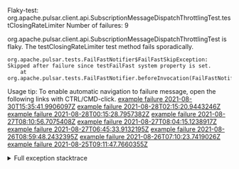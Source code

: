         
Flaky-test: org.apache.pulsar.client.api.SubscriptionMessageDispatchThrottlingTest.testClosingRateLimiter
Number of failures: 9

org.apache.pulsar.client.api.SubscriptionMessageDispatchThrottlingTest is flaky. The testClosingRateLimiter test method fails sporadically.

```
org.apache.pulsar.tests.FailFastNotifier$FailFastSkipException: Skipped after failure since testFailFast system property is set.
	at org.apache.pulsar.tests.FailFastNotifier.beforeInvocation(FailFastNotifier.java:88)

```

Usage tip: To enable automatic navigation to failure message, open the following links with CTRL/CMD-click.
[example failure 2021-08-30T15:35:41.9906097Z](https://github.com/apache/pulsar/runs/3463119398?check_suite_focus=true#step:9:3579)
[example failure 2021-08-28T02:15:20.9443246Z](https://github.com/apache/pulsar/runs/3448473880?check_suite_focus=true#step:9:2576)
[example failure 2021-08-28T00:15:28.7957382Z](https://github.com/apache/pulsar/runs/3447917315?check_suite_focus=true#step:9:1944)
[example failure 2021-08-27T08:10:56.7075408Z](https://github.com/apache/pulsar/runs/3440980370?check_suite_focus=true#step:9:2643)
[example failure 2021-08-27T08:04:15.1238917Z](https://github.com/apache/pulsar/runs/3440855241?check_suite_focus=true#step:9:2568)
[example failure 2021-08-27T06:45:33.9132195Z](https://github.com/apache/pulsar/runs/3440411158?check_suite_focus=true#step:9:2569)
[example failure 2021-08-26T08:59:48.2432395Z](https://github.com/apache/pulsar/runs/3430539961?check_suite_focus=true#step:9:3278)
[example failure 2021-08-26T07:10:23.7419026Z](https://github.com/apache/pulsar/runs/3429892136?check_suite_focus=true#step:9:2630)
[example failure 2021-08-25T09:11:47.7660355Z](https://github.com/apache/pulsar/runs/3420085427?check_suite_focus=true#step:10:2536)


<details>
<summary>Full exception stacktrace</summary>
<code><pre>
org.apache.pulsar.tests.FailFastNotifier$FailFastSkipException: Skipped after failure since testFailFast system property is set.
	at org.apache.pulsar.tests.FailFastNotifier.beforeInvocation(FailFastNotifier.java:88)

</pre></code>
</details>

